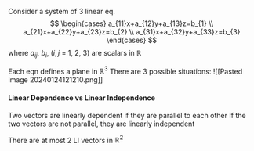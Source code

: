 Consider a system of 3 linear eq.
$$
\begin{cases}
a_{11}x+a_{12}y+a_{13}z=b_{1} \\
a_{21}x+a_{22}y+a_{23}z=b_{2} \\
a_{31}x+a_{32}y+a_{33}z=b_{3}
\end{cases}
$$
where $a_{ij}$, $b_{i}$, ($i, j$ = 1, 2, 3) are scalars in $\mathbb{R}$

Each eqn defines a plane in $\mathbb{R}^3$
There are 3 possible situations:
![[Pasted image 20240124121210.png]]
#### Linear Dependence vs Linear Independence
Two vectors are linearly dependent if they are parallel to each other
If the two vectors are not parallel, they are linearly independent

There are at most 2 LI vectors in $\mathbb{R}^2$
